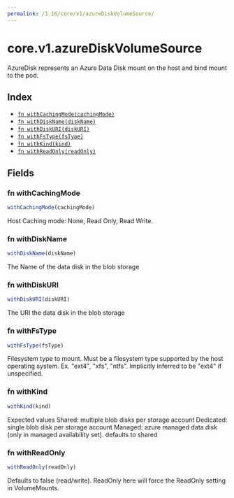 ```yaml
---
permalink: /1.16/core/v1/azureDiskVolumeSource/
---
```


# core.v1.azureDiskVolumeSource

AzureDisk represents an Azure Data Disk mount on the host and bind mount to the pod.

## Index

* [`fn withCachingMode(cachingMode)`](#fn-withcachingmode)
* [`fn withDiskName(diskName)`](#fn-withdiskname)
* [`fn withDiskURI(diskURI)`](#fn-withdiskuri)
* [`fn withFsType(fsType)`](#fn-withfstype)
* [`fn withKind(kind)`](#fn-withkind)
* [`fn withReadOnly(readOnly)`](#fn-withreadonly)

## Fields

### fn withCachingMode

```ts
withCachingMode(cachingMode)
```

Host Caching mode: None, Read Only, Read Write.

### fn withDiskName

```ts
withDiskName(diskName)
```

The Name of the data disk in the blob storage

### fn withDiskURI

```ts
withDiskURI(diskURI)
```

The URI the data disk in the blob storage

### fn withFsType

```ts
withFsType(fsType)
```

Filesystem type to mount. Must be a filesystem type supported by the host operating system. Ex. "ext4", "xfs", "ntfs". Implicitly inferred to be "ext4" if unspecified.

### fn withKind

```ts
withKind(kind)
```

Expected values Shared: multiple blob disks per storage account  Dedicated: single blob disk per storage account  Managed: azure managed data disk (only in managed availability set). defaults to shared

### fn withReadOnly

```ts
withReadOnly(readOnly)
```

Defaults to false (read/write). ReadOnly here will force the ReadOnly setting in VolumeMounts.